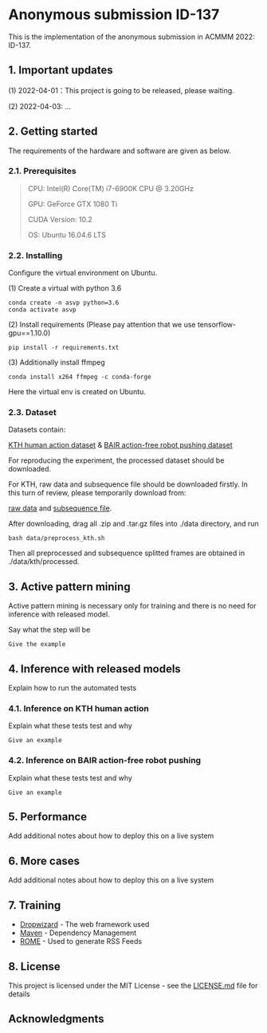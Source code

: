 # Anonymous submission ID-137

This is the implementation of the anonymous submission in ACMMM 2022: ID-137.

## 1. Important updates

(1) 2022-04-01：This project is going to be released, please waiting.

(2) 2022-04-03: ...

## 2. Getting started

The requirements of the hardware and software are given as below.

### 2.1. Prerequisites

> CPU: Intel(R) Core(TM) i7-6900K CPU @ 3.20GHz
>
> GPU: GeForce GTX 1080 Ti
> 
> CUDA Version: 10.2
> 
> OS: Ubuntu 16.04.6 LTS

### 2.2. Installing

Configure the virtual environment on Ubuntu.

(1) Create a virtual with python 3.6

```
conda create -n asvp python=3.6
conda activate asvp
```

(2) Install requirements (Please pay attention that we use tensorflow-gpu==1.10.0)

```
pip install -r requirements.txt
```

(3) Additionally install ffmpeg

```
conda install x264 ffmpeg -c conda-forge
```

Here the virtual env is created on Ubuntu.

### 2.3. Dataset

Datasets contain:

[KTH human action dataset](https://www.csc.kth.se/cvap/actions/) & [BAIR action-free robot pushing dataset](https://sites.google.com/view/sna-visual-mpc/)

For reproducing the experiment, the processed dataset should be downloaded. 

For KTH, raw data and subsequence file should be downloaded firstly. In this turn of review, please temporarily download from:

[raw data](https://mega.nz/folder/JREhlAKB#U26ufSZcVSiw0EOOlW6pMw) and [subsequence file](https://mega.nz/folder/EVMiRJhB#Gboh1r5PmbqGv97db2974w).

After downloading, drag all .zip and .tar.gz files into ./data directory, and run

```
bash data/preprocess_kth.sh
```

Then all preprocessed and subsequence splitted frames are obtained in ./data/kth/processed.

## 3. Active pattern mining

Active pattern mining is necessary only for training and there is no need for inference with released model.

Say what the step will be

```
Give the example
```

## 4. Inference with released models

Explain how to run the automated tests

### 4.1. Inference on KTH human action

Explain what these tests test and why

```
Give an example
```

### 4.2. Inference on BAIR action-free robot pushing

Explain what these tests test and why

```
Give an example
```

## 5. Performance

Add additional notes about how to deploy this on a live system

## 6. More cases

Add additional notes about how to deploy this on a live system

## 7. Training

* [Dropwizard](http://www.dropwizard.io/1.0.2/docs/) - The web framework used
* [Maven](https://maven.apache.org/) - Dependency Management
* [ROME](https://rometools.github.io/rome/) - Used to generate RSS Feeds

## 8. License

This project is licensed under the MIT License - see the [LICENSE.md](LICENSE.md) file for details

## Acknowledgments




